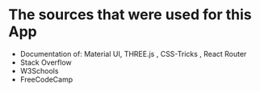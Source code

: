# The sources that were used for this App
- Documentation of:
    Material UI,
    THREE.js ,
    CSS-Tricks ,
    React Router
- Stack Overflow
- W3Schools
- FreeCodeCamp 





